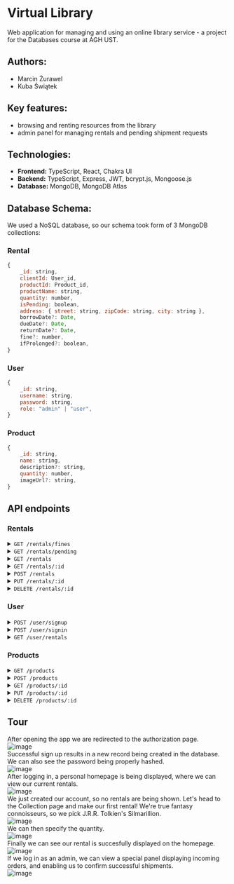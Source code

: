 # Virtual Library
Web application for managing and using an online library service - a project for the Databases course at AGH UST.

## Authors:
- Marcin Żurawel
- Kuba Świątek

## Key features:
- browsing and renting resources from the library
- admin panel for managing rentals and pending shipment requests

## Technologies:
- **Frontend:** TypeScript, React, Chakra UI
- **Backend:** TypeScript, Express, JWT, bcrypt.js, Mongoose.js
- **Database:** MongoDB, MongoDB Atlas
  
## Database Schema:
We used a NoSQL database, so our schema took form of 3 MongoDB collections:
### Rental
```js
{
    _id: string,
    clientId: User_id,
    productId: Product_id,
    productName: string,
    quantity: number,
    isPending: boolean,
    address: { street: string, zipCode: string, city: string },
    borrowDate?: Date,
    dueDate?: Date,
    returnDate?: Date,
    fine?: number,
    ifProlonged?: boolean,
}
```
### User
```js
{
    _id: string,
    username: string,
    password: string,
    role: "admin" | "user",
}
```
### Product
```js
{
    _id: string,
    name: string,
    description?: string,
    quantity: number,
    imageUrl?: string,
}
```

## API endpoints

### Rentals

<details>
 <summary><code>GET /rentals/fines</code></summary>

#### Get fines information.

##### Parameters

None

##### Privilages

- Admin

##### Responses

| HTTP Status  | Content-Type        | Response Body          |
|--------------|---------------------|------------------------|
| 200          | `application/json`  | Array of fine objects  |
| 401          | `application/json`  | `{ "message": "Unauthorized!" }` |
| 403          | `application/json`  | `{ "message": "No token provided!" }` |
| 403          | `application/json`  | `{ "message": "Unauthorized: no admin privileges" }` |

</details>

<details>
 <summary><code>GET /rentals/pending</code></summary>

#### Retrieve pending rentals.

##### Parameters

None

##### Privilages

- Admin

##### Responses

| HTTP Status  | Content-Type        | Response Body          |
|--------------|---------------------|------------------------|
| 200          | `application/json`  | Array of rental objects |
| 401          | `application/json`  | `{ "message": "Unauthorized!" }` |
| 403          | `application/json`  | `{ "message": "No token provided!" }` |
| 403          | `application/json`  | `{ "message": "Unauthorized: no admin privileges" }` |

</details>


<details>
 <summary><code>GET /rentals</code></summary>

#### Retrieve all rentals.

##### Parameters

None

##### Privilages

- User

##### Responses

| HTTP Status  | Content-Type        | Response Body          |
|--------------|---------------------|------------------------|
| 200          | `application/json`  | Array of rental objects |
| 403          | `application/json`  | `{ "message": "No token provided!" }` |
| 401          | `application/json`  | `{ "message": "Unauthorized!" }` |
| 404          | `application/json`  | `{ "error": "Rental not found." }` |

</details>

<details>
 <summary><code>GET /rentals/:id</code></summary>

#### Retrieve a rental by ID.

##### Parameters

| Name  | Type      | Description            |
|-------|-----------|------------------------|
| `id`  | String    | ID of the rental       |

##### Privilages

- User

##### Responses

| HTTP Status  | Content-Type        | Response Body          |
|--------------|---------------------|------------------------|
| 200          | `application/json`  | Rental object          |
| 403          | `application/json`  | `{ "message": "No token provided!" }` |
| 401          | `application/json`  | `{ "message": "Unauthorized!" }` |
| 404          | `application/json`  | `{ "error": "Rental not found." }` |

</details>

<details>
 <summary><code>POST /rentals</code></summary>

#### Add a new rental.

##### Parameters

| Name           | Type      | Description           |
|----------------|-----------|-----------------------|
| `userId`       | String    | ID of the user renting |
| `productId`    | String    | ID of the product being rented |
| `rentalDate`   | String    | Date of rental         |
| `returnDate`   | String    | Date of return         |

##### Privilages

- User

##### Responses

| HTTP Status  | Content-Type        | Response Body          |
|--------------|---------------------|------------------------|
| 201          | `application/json`  | Created rental object  |
| 403          | `application/json`  | `{ "message": "No token provided!" }` |
| 401          | `application/json`  | `{ "message": "Unauthorized!" }` |
| 400          | `application/json`  | `{ "error": "Insufficient quantity available for the product." }` |
| 404          | `application/json`  | `{ "error": "Product not found." }` |

</details>

<details>
 <summary><code>PUT /rentals/:id</code></summary>

#### Update a rental by ID.

##### Parameters

| Name           | Type      | Description           |
|----------------|-----------|-----------------------|
| `id`           | String    | ID of the rental      |
| `userId`       | String    | Updated ID of the user renting |
| `productId`    | String    | Updated ID of the product being rented |
| `rentalDate`   | String    | Updated date of rental |
| `returnDate`   | String    | Updated date of return |

##### Privilages

- User

##### Responses

| HTTP Status  | Content-Type        | Response Body          |
|--------------|---------------------|------------------------|
| 200          | `application/json`  | Updated rental object  |
| 403          | `application/json`  | `{ "message": "No token provided!" }` |
| 401          | `application/json`  | `{ "message": "Unauthorized!" }` |
| 404          | `application/json`  | `{ "error": "Rental not found." }` |

</details>

<details>
 <summary><code>DELETE /rentals/:id</code></summary>

#### Delete a rental by ID.

##### Parameters

| Name  | Type      | Description            |
|-------|-----------|------------------------|
| `id`  | String    | ID of the rental       |

##### Privilages

- User

##### Responses

| HTTP Status  | Content-Type        | Response Body          |
|--------------|---------------------|------------------------|
| 200          | `application/json`  | Success message        |
| 403          | `application/json`  | `{ "message": "No token provided!" }` |
| 401          | `application/json`  | `{ "message": "Unauthorized!" }` |
| 404          | `application/json`  | `{ "error": "Rental not found." }` |

</details>

### User

<details>
 <summary><code>POST /user/signup</code></summary>

#### User Registration

##### Parameters

| Name      | Type      | Description          |
|-----------|-----------|----------------------|
| `username`| String    | User's username     |
| `password`| String    | User's password     |

##### Privilages

- User

##### Responses

| HTTP Status  | Content-Type        | Response Body          |
|--------------|---------------------|------------------------|
| 200          | `application/json`  | Object of the registered user |

</details>

<details>
 <summary><code>POST /user/signin</code></summary>

#### User Login

##### Parameters

| Name      | Type      | Description          |
|-----------|-----------|----------------------|
| `username`| String    | User's username     |
| `password`| String    | User's password     |

##### Privilages

- User

##### Responses

| HTTP Status  | Content-Type        | Response Body          |
|--------------|---------------------|------------------------|
| 200          | `application/json`  | Object of the logged-in user |

</details>

<details>
 <summary><code>GET /user/rentals</code></summary>

#### Get User Rentals

##### Parameters

None

##### Privilages

- User

##### Responses

| HTTP Status  | Content-Type        | Response Body          |
|--------------|---------------------|------------------------|
| 200          | `application/json`  | Array of user's rental objects |
| 403          | `application/json`  | `{ "message": "No token provided!" }` |
| 401          | `application/json`  | `{ "message": "Unauthorized!" }` |

</details>

### Products

<details>
 <summary><code>GET /products</code></summary>

#### Retrieve all products.

##### Parameters

None

##### Privilages

- User

##### Responses

| HTTP Status  | Content-Type        | Response Body          |
|--------------|---------------------|------------------------|
| 200          | `application/json`  | Array of product objects |
| 404          | `application/json`  | `{ "error": "Product not found." }` |

</details>

<details>
 <summary><code>POST /products</code></summary>

#### Add a new product.

##### Parameters

| Name           | Type      | Description           |
|----------------|-----------|-----------------------|
| `name`         | String    | Name of the product   |
| `description`  | String    | Description of the product |
| `quantity`     | Number    | Quantity of the product |
| `imageUrl`     | String    | URL of the product image |

##### Privilages

- Admin

##### Responses

| HTTP Status  | Content-Type        | Response Body          |
|--------------|---------------------|------------------------|
| 201          | `application/json`  | Created product object |
| 403          | `application/json`  | `{ "message": "No token provided!" }` |
| 401          | `application/json`  | `{ "message": "Unauthorized!" }` |
| 404          | `application/json`  | `{ "error": "Product not found." }` |

</details>

<details>
 <summary><code>GET /products/:id</code></summary>

#### Retrieve a product by ID.

##### Parameters

| Name  | Type      | Description            |
|-------|-----------|------------------------|
| `id`  | String    | ID of the product      |

##### Privilages

- User

##### Responses

| HTTP Status  | Content-Type        | Response Body          |
|--------------|---------------------|------------------------|
| 200          | `application/json`  | Product object         |
| 403          | `application/json`  | `{ "message": "No token provided!" }` |
| 401          | `application/json`  | `{ "message": "Unauthorized!" }` |
| 404          | `application/json`  | `{ "error": "Product not found." }` |

</details>

<details>
 <summary><code>PUT /products/:id</code></summary>

#### Update a product by ID.

##### Parameters

| Name           | Type      | Description           |
|----------------|-----------|-----------------------|
| `id`           | String    | ID of the product     |
| `name`         | String    | Updated name of the product |
| `description`  | String    | Updated description of the product |
| `quantity`     | Number    | Updated quantity of the product |
| `imageUrl`     | String    | Updated URL of the product image |

##### Privilages

- Admin

##### Responses

| HTTP Status  | Content-Type        | Response Body          |
|--------------|---------------------|------------------------|
| 200          | `application/json`  | Updated product object |
| 403          | `application/json`  | `{ "message": "No token provided!" }` |
| 401          | `application/json`  | `{ "message": "Unauthorized!" }` |
| 404          | `application/json`  | `{ "error": "Product not found." }` |

</details>

<details>
 <summary><code>DELETE /products/:id</code></summary>

#### Delete a product by ID.

##### Parameters

| Name  | Type      | Description            |
|-------|-----------|------------------------|
| `id`  | String    | ID of the product      |

##### Privilages

- Admin

##### Responses

| HTTP Status  | Content-Type        | Response Body          |
|--------------|---------------------|------------------------|
| 200          | `application/json`  | Success message        |
| 403          | `application/json`  | `{ "message": "No token provided!" }` |
| 401          | `application/json`  | `{ "message": "Unauthorized!" }` |
| 404          | `application/json`  | `{ "error": "Product not found." }` |

</details>


## Tour
After opening the app we are redirected to the authorization page.\
![image](https://github.com/mrcxmrj/rental/assets/22504559/5772d0e9-c1fb-441b-b467-5565ecb0d621)\
Successful sign up results in a new record being created in the database. We can also see the password being properly hashed.\
![image](https://github.com/mrcxmrj/rental/assets/22504559/999421bd-c0db-4ce9-a4e0-07c5ed920c99)\
After logging in, a personal homepage is being displayed, where we can view our current rentals.\
![image](https://github.com/mrcxmrj/rental/assets/22504559/0380dd72-aac2-4f62-95d8-e44f781d3f57)\
We just created our account, so no rentals are being shown. Let's head to the Collection page and make our first rental! We're true fantasy connoisseurs, so we pick J.R.R. Tolkien's Silmarillion.\
![image](https://github.com/mrcxmrj/rental/assets/22504559/9d2d95a5-b40f-45a9-ae76-2e758bf81195)\
We can then specify the quantity.\
![image](https://github.com/mrcxmrj/rental/assets/22504559/7bb173e6-ccef-4053-9cd0-3186d34ddd37)\
Finally we can see our rental is succesfully displayed on the homepage.\
![image](https://github.com/mrcxmrj/rental/assets/22504559/b6936ccf-29f4-46e2-bf67-81e387120e5e)\
If we log in as an admin, we can view a special panel displaying incoming orders, and enabling us to confirm successful shipments.\
![image](https://github.com/mrcxmrj/rental/assets/22504559/d42a92d2-dedb-4ac7-8fc5-9ee71b0bf7ad)
